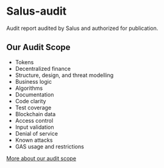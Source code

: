 # Salus-audit
Audit report audited by Salus and authorized for publication.

## Our Audit Scope

- Tokens
- Decentralized finance
- Structure, design, and threat modelling
- Business logic
- Algorithms
- Documentation
- Code clarity
- Test coverage
- Blockchain data
- Access control
- Input validation
- Denial of service
- Known attacks
- GAS usage and restrictions

[More about our audit scope](https://docs.google.com/document/d/1ZkXk2PdHXjVhkffMljSE9HlgqZbEDfE2TwzOsDBaHL0/edit?usp=sharing)
